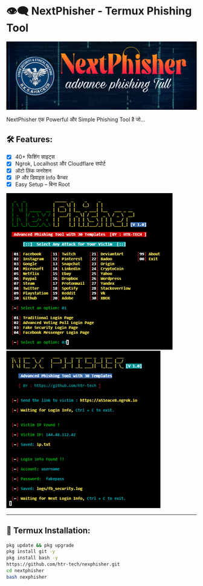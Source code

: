 # 👁️‍🗨️ NextPhisher - Termux Phishing Tool

![NextPhisher Banner](https://github.com/Darklight000999/Darklight000999-/raw/main/Picsart_25-07-29_05-25-52-104.png)

NextPhisher एक Powerful और Simple Phishing Tool है जो...
## 🛠 Features:

- [x] 40+ फिशिंग साइट्स
- [x] Ngrok, Localhost और Cloudflare सपोर्ट
- [x] ऑटो लिंक जनरेशन
- [x] IP और डिवाइस Info कैप्चर
- [x] Easy Setup – बिना Root
      
![NextPhisher Banner](https://github.com/Darklight000999/Darklight000999-/blob/main/nexphisher1.png)
![NextPhisher Banner](https://github.com/Darklight000999/Darklight000999-/blob/main/nexphisher2.png)

---

## 📱 Termux Installation:

```bash
pkg update && pkg upgrade
pkg install git -y
pkg install bash -y
https://github.com/htr-tech/nexphisher.git
cd nextphisher
bash nexphisher
